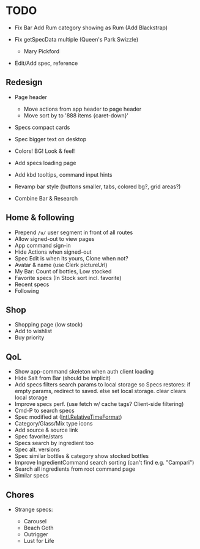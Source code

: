 # TODO

- Fix Bar Add Rum category showing as Rum (Add Blackstrap)
- Fix getSpecData multiple (Queen's Park Swizzle)
  - Mary Pickford

- Edit/Add spec, reference

## Redesign

- Page header
  - Move actions from app header to page header
  - Move sort by to '888 items {caret-down}'

- Specs compact cards
- Spec bigger text on desktop
- Colors! BG! Look & feel!
- Add specs loading page
- Add kbd tooltips, command input hints
- Revamp bar style (buttons smaller, tabs, colored bg?, grid areas?)
- Combine Bar & Research

## Home & following

- Prepend `/u/` user segment in front of all routes
- Allow signed-out to view pages
- App command sign-in
- Hide Actions when signed-out
- Spec Edit is when its yours, Clone when not?
- Avatar & name (use Clerk pictureUrl)
- My Bar: Count of bottles, Low stocked
- Favorite specs (In Stock sort incl. favorite)
- Recent specs
- Following

## Shop

- Shopping page (low stock)
- Add to wishlist
- Buy priority

## QoL

- Show app-command skeleton when auth client loading
- Hide Salt from Bar (should be implicit)
- Add specs filters search params to local storage so Specs restores: if empty params, redirect to saved. else set local storage. clear clears local storage
- Improve specs perf. (use fetch w/ cache tags? Client-side filtering)
- Cmd-P to search specs
- Spec modified at ([Intl.RelativeTimeFormat](https://stackoverflow.com/questions/61911591/react-intl-with-relativetime-formatting))
- Category/Glass/Mix type icons
- Add source & source link
- Spec favorite/stars
- Specs search by ingredient too
- Spec alt. versions
- Spec similar bottles & category show stocked bottles
- Improve IngredientCommand search sorting (can't find e.g. "Campari")
- Search all ingredients from root command page
- Similar specs

## Chores

- Strange specs:

  - Carousel
  - Beach Goth
  - Outrigger
  - Lust for Life
